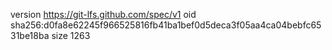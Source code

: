 version https://git-lfs.github.com/spec/v1
oid sha256:d0fa8e62245f966525816fb41ba1bef0d5deca3f05aa4ca04bebfc6531be18ba
size 1263
